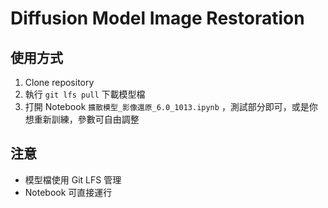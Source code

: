 # Diffusion Model Image Restoration

## 使用方式
1. Clone repository
2. 執行 `git lfs pull` 下載模型檔
3. 打開 Notebook `擴散模型_影像還原_6.0_1013.ipynb` ，測試部分即可，或是你想重新訓練，參數可自由調整
   
## 注意
- 模型檔使用 Git LFS 管理
- Notebook 可直接運行
